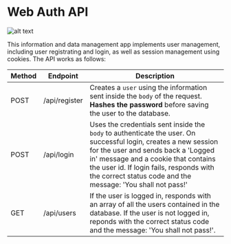 # Web Auth API
![alt text](https://www.eweek.com/imagesvr_ez/b2bezp/2019/02/Red.Lambda.jpg "Red Lambda Logo")

This information and data management app implements user management, including user registrating and login, as well as session management using cookies. The API works as follows:

| Method | Endpoint      | Description                                                                                                                                                                                                                                                                                 |
| ------ | ------------- | ------------------------------------------------------------------------------------------------------------------------------------------------------------------------------------------------------------------------------------------------------------------------------------------- |
| POST   | /api/register | Creates a `user` using the information sent inside the `body` of the request. **Hashes the password** before saving the user to the database.                                                                                                                                                 |
| POST   | /api/login    | Uses the credentials sent inside the `body` to authenticate the user. On successful login, creates a new session for the user and sends back a 'Logged in' message and a cookie that contains the user id. If login fails, responds with the correct status code and the message: 'You shall not pass!' |
| GET    | /api/users    | If the user is logged in, responds with an array of all the users contained in the database. If the user is not logged in, reponds with the correct status code and the message: 'You shall not pass!'.            |

